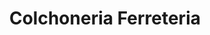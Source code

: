 ---
title: "Colchoneria Ferreteria"
url: /los-alcarrizos/colchoneria-ferreteria/
shop: Eisenwaren
---